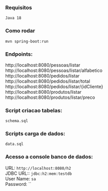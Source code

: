 ### Requisitos
```Java 18```

### Como rodar
```mvn spring-boot:run```

### Endpoints:
http://localhost:8080/pessoas/listar
http://localhost:8080/pessoas/listar/alfabetico
http://localhost:8080/pedidos/listar
http://localhost:8080/pedidos/listar/total
http://localhost:8080/pedidos/listar/{idCliente}
http://localhost:8080/produtos/listar
http://localhost:8080/produtos/listar/preco


### Script criacao tabelas:
```schema.sql```

### Scripts carga de dados:
```data.sql```

### Acesso a console banco de dados:
URL: ```http://localhost:8080/h2```  
JDBC URL:: ```jdbc:h2:mem:testdb```  
User Name: ```sa```  
Password: ``
